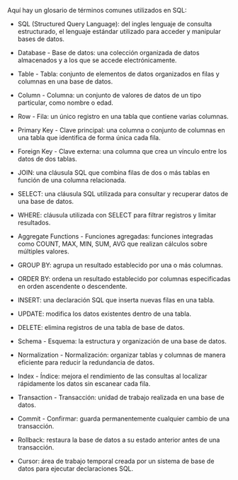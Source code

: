 Aquí hay un glosario de términos comunes utilizados en SQL:

- SQL (Structured Query Language): del ingles lenguaje de consulta estructurado, el lenguaje estándar utilizado para acceder y manipular bases de datos.

- Database - Base de datos: una colección organizada de datos almacenados y a los que se accede electrónicamente.

- Table - Tabla: conjunto de elementos de datos organizados en filas y columnas en una base de datos.

- Column - Columna: un conjunto de valores de datos de un tipo particular, como nombre o edad.

- Row - Fila: un único registro en una tabla que contiene varias columnas.

- Primary Key - Clave principal: una columna o conjunto de columnas en una tabla que identifica de forma única cada fila.

- Foreign Key - Clave externa: una columna que crea un vínculo entre los datos de dos tablas.

- JOIN: una cláusula SQL que combina filas de dos o más tablas en función de una columna relacionada.

- SELECT: una cláusula SQL utilizada para consultar y recuperar datos de una base de datos.

- WHERE: cláusula utilizada con SELECT para filtrar registros y limitar resultados.

- Aggregate Functions - Funciones agregadas: funciones integradas como COUNT, MAX, MIN, SUM, AVG que realizan cálculos sobre múltiples valores.

- GROUP BY: agrupa un resultado establecido por una o más columnas.

- ORDER BY: ordena un resultado establecido por columnas especificadas en orden ascendente o descendente.

- INSERT: una declaración SQL que inserta nuevas filas en una tabla.

- UPDATE: modifica los datos existentes dentro de una tabla.

- DELETE: elimina registros de una tabla de base de datos.

- Schema - Esquema: la estructura y organización de una base de datos.

- Normalization - Normalización: organizar tablas y columnas de manera eficiente para reducir la redundancia de datos.

- Index - Índice: mejora el rendimiento de las consultas al localizar rápidamente los datos sin escanear cada fila.

- Transaction - Transacción: unidad de trabajo realizada en una base de datos.

- Commit - Confirmar: guarda permanentemente cualquier cambio de una transacción.

- Rollback: restaura la base de datos a su estado anterior antes de una transacción.

- Cursor: área de trabajo temporal creada por un sistema de base de datos para ejecutar declaraciones SQL.
